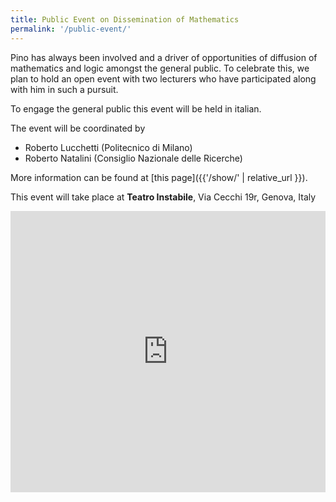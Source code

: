 ```yaml
---
title: Public Event on Dissemination of Mathematics 
permalink: '/public-event/'
---
```


Pino has always been involved and a driver of opportunities of diffusion of mathematics and logic amongst the general public. To celebrate this, we plan to hold an open event with two lecturers who have participated along with him in such a pursuit.

To engage the general public this event will be held in italian. 

The event will be coordinated by 
* Roberto Lucchetti (Politecnico di Milano) 
* Roberto Natalini (Consiglio Nazionale delle Ricerche) 

More information can be found at [this page]({{'/show/' | relative_url }}). 

This event will take place at **Teatro Instabile**, Via Cecchi 19r, Genova, Italy 


<iframe src="https://www.google.com/maps/embed?pb=!1m18!1m12!1m3!1d2850.719436397565!2d8.946711576901437!3d44.397880771076586!2m3!1f0!2f0!3f0!3m2!1i1024!2i768!4f13.1!3m3!1m2!1s0x12d343c788ce27db%3A0xd280ea046abff50e!2sLa%20Quinta%20Praticabile%20Teatro%20Instabile!5e0!3m2!1sit!2sit!4v1711551257644!5m2!1sit!2sit" width="100%" height="450" style="border:0;" allowfullscreen="" loading="lazy" referrerpolicy="no-referrer-when-downgrade"></iframe>

